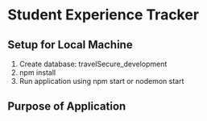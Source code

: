 # Student Experience Tracker

## Setup for Local Machine
1. Create database: travelSecure_development
2. npm install
2. Run application using npm start or nodemon start

## Purpose of Application

